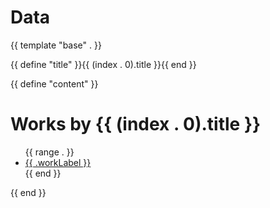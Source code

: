 # Data
{{ template "base" . }}

{{ define "title" }}{{ (index . 0).title }}{{ end }}

{{ define "content" }}
<h1>Works by {{ (index . 0).title }}</h1>
<ul>
    {{ range . }}
    <li><a href="works/{{ (index . "qid") }}.html">{{ .workLabel }}</a></li>
    {{ end }}
</ul>
{{ end }}
